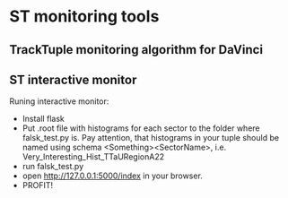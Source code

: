 ST monitoring tools
===================


TrackTuple monitoring algorithm for DaVinci
-------------------


ST interactive monitor
-------------------

Runing interactive monitor:
- Install flask
- Put .root file with histograms for each sector to the folder where falsk\_test.py is. Pay attention, that histograms in your tuple should be named using schema \<Something\>\<SectorName\>, i.e. Very\_Interesting\_Hist\_TTaURegionA22
- run falsk\_test.py 
- open http://127.0.0.1:5000/index in your browser.
- PROFIT!
